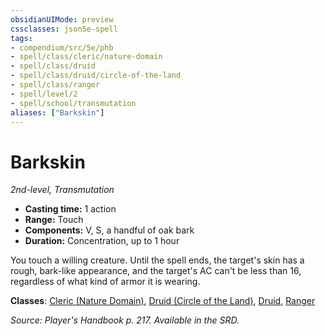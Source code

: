 ```yaml
---
obsidianUIMode: preview
cssclasses: json5e-spell
tags:
- compendium/src/5e/phb
- spell/class/cleric/nature-domain
- spell/class/druid
- spell/class/druid/circle-of-the-land
- spell/class/ranger
- spell/level/2
- spell/school/transmutation
aliases: ["Barkskin"]
---
```

# Barkskin
*2nd-level, Transmutation*  

- **Casting time:** 1 action
- **Range:** Touch
- **Components:** V, S, a handful of oak bark
- **Duration:** Concentration, up to 1 hour

You touch a willing creature. Until the spell ends, the target's skin has a rough, bark-like appearance, and the target's AC can't be less than 16, regardless of what kind of armor it is wearing.

**Classes**: [Cleric (Nature Domain)](/compendium/classes/cleric-nature-domain.md), [Druid (Circle of the Land)](/compendium/classes/druid-circle-of-the-land.md), [Druid](/compendium/classes/druid.md), [Ranger](/compendium/classes/ranger.md)

*Source: Player's Handbook p. 217. Available in the SRD.*
